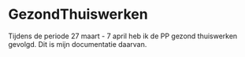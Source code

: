 # GezondThuiswerken
Tijdens de periode 27 maart - 7 april heb ik de PP gezond thuiswerken gevolgd. Dit is mijn documentatie daarvan.
